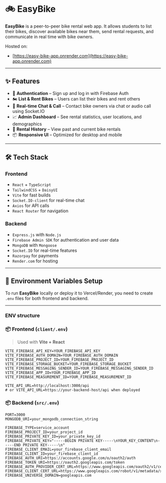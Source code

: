 # 🚲 EasyBike

**EasyBike** is a peer-to-peer bike rental web app. It allows students to list their bikes, discover available bikes near them, send rental requests, and communicate in real time with bike owners.

Hosted on:
- [https://easy-bike-app.onrender.com](https://easy-bike-app.onrender.com)
---

## ✨ Features

- 🔐 **Authentication** – Sign up and log in with Firebase Auth
- 🏍️ **List & Rent Bikes** – Users can list their bikes and rent others
- 💬 **Real-time Chat & Call** – Contact bike owners via chat or audio call using Socket.IO
- 📈 **Admin Dashboard** – See rental statistics, user locations, and demographics
- 🧾 **Rental History** – View past and current bike rentals
- 📦 **Responsive UI** – Optimized for desktop and mobile

---

## 🛠️ Tech Stack

### Frontend
- `React` + `TypeScript`
- `TailwindCSS` + `DaisyUI`
- `Vite` for fast builds
- `Socket.IO-client` for real-time chat
- `Axios` for API calls
- `React Router` for navigation

### Backend
- `Express.js` with `Node.js`
- `Firebase Admin SDK` for authentication and user data
- `MongoDB` with `Mongoose`
- `Socket.IO` for real-time features
- `Razorpay` for payments
- `Render.com` for hosting

---

## 📁 Environment Variables Setup

To run **EasyBike** locally or deploy it to Vercel/Render, you need to create `.env` files for both frontend and backend.

---

### ENV structure

### 📦 Frontend (`client/.env`)

> Used with **Vite + React**

```env
VITE_FIREBASE_API_KEY=YOUR_FIREBASE_API_KEY
VITE_FIREBASE_AUTH_DOMAIN=YOUR_FIREBASE_AUTH_DOMAIN
VITE_FIREBASE_PROJECT_ID=YOUR_FIREBASE_PROJECT_ID
VITE_FIREBASE_STORAGE_BUCKET=YOUR_FIREBASE_STORAGE_BUCKET
VITE_FIREBASE_MESSAGING_SENDER_ID=YOUR_FIREBASE_MESSAGING_SENDER_ID
VITE_FIREBASE_APP_ID=YOUR_FIREBASE_APP_ID
VITE_FIREBASE_MEASUREMENT_ID=YOUR_FIREBASE_MEASUREMENT_ID

VITE_API_URL=http://localhost:3000/api
# or VITE_API_URL=https://your-backend-host/api when deployed
```

### 📦 Backend (`src/.env`)

```env
PORT=3000
MONGODB_URI=your_mongodb_connection_string

FIREBASE_TYPE=service_account
FIREBASE_PROJECT_ID=your_project_id
FIREBASE_PRIVATE_KEY_ID=your_private_key_id
FIREBASE_PRIVATE_KEY="-----BEGIN PRIVATE KEY-----\nYOUR_KEY_CONTENT\n-----END PRIVATE KEY-----\n"
FIREBASE_CLIENT_EMAIL=your_firebase_client_email
FIREBASE_CLIENT_ID=your_firebase_client_id
FIREBASE_AUTH_URI=https://accounts.google.com/o/oauth2/auth
FIREBASE_TOKEN_URI=https://oauth2.googleapis.com/token
FIREBASE_AUTH_PROVIDER_CERT_URL=https://www.googleapis.com/oauth2/v1/certs
FIREBASE_CLIENT_CERT_URL=https://www.googleapis.com/robot/v1/metadata/x509/your_email_encoded
FIREBASE_UNIVERSE_DOMAIN=googleapis.com

```
